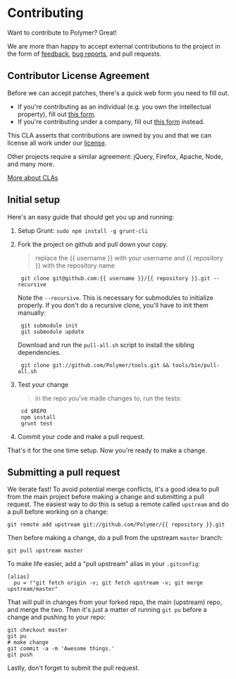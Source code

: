 # Contributing

Want to contribute to Polymer? Great!

We are more than happy to accept external contributions to the project in the form of [feedback](https://groups.google.com/forum/?fromgroups=#!forum/polymer-dev), [bug reports](../../issues), and pull requests.

## Contributor License Agreement

Before we can accept patches, there's a quick web form you need to fill out.

- If you're contributing as an individual (e.g. you own the intellectual property), fill out [this form](http://code.google.com/legal/individual-cla-v1.0.html).
- If you're contributing under a company, fill out [this form](http://code.google.com/legal/corporate-cla-v1.0.html) instead.

This CLA asserts that contributions are owned by you and that we can license all work under our [license](LICENSE).

Other projects require a similar agreement: jQuery, Firefox, Apache, Node, and many more.

[More about CLAs](https://www.google.com/search?q=Contributor%20License%20Agreement)

## Initial setup

Here's an easy guide that should get you up and running:

1. Setup Grunt: `sudo npm install -g grunt-cli`
1. Fork the project on github and pull down your copy.
   > replace the {{ username }} with your username and {{ repository }} with the repository name

        git clone git@github.com:{{ username }}/{{ repository }}.git --recursive

    Note the `--recursive`. This is necessary for submodules to initialize properly. If you don't do a recursive clone, you'll have to init them manually:

        git submodule init
        git submodule update

    Download and run the `pull-all.sh` script to install the sibling dependencies.

        git clone git://github.com/Polymer/tools.git && tools/bin/pull-all.sh

1. Test your change
   > in the repo you've made changes to, run the tests:

        cd $REPO
        npm install
        grunt test

1. Commit your code and make a pull request.

That's it for the one time setup. Now you're ready to make a change.

## Submitting a pull request

We iterate fast! To avoid potential merge conflicts, it's a good idea to pull from the main project before making a change and submitting a pull request. The easiest way to do this is setup a remote called `upstream` and do a pull before working on a change:

    git remote add upstream git://github.com/Polymer/{{ repository }}.git

Then before making a change, do a pull from the upstream `master` branch:

    git pull upstream master

To make life easier, add a "pull upstream" alias in your `.gitconfig`:

    [alias]
      pu = !"git fetch origin -v; git fetch upstream -v; git merge upstream/master"

That will pull in changes from your forked repo, the main (upstream) repo, and merge the two. Then it's just a matter of running `git pu` before a change and pushing to your repo:

    git checkout master
    git pu
    # make change
    git commit -a -m 'Awesome things.'
    git push

Lastly, don't forget to submit the pull request.

